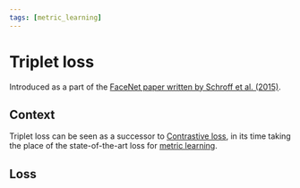 ```yaml
---
tags: [metric_learning]
---
```

# Triplet loss

Introduced as a part of the [FaceNet paper written by Schroff et al.
(2015)](https://arxiv.org/pdf/1503.03832).

## Context

Triplet loss can be seen as a successor to [Contrastive
loss](./contrastive_loss.md), in its time taking the place of the
state-of-the-art loss for [metric learning](./metric_learning.md).

## Loss




